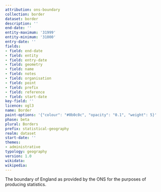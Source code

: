 ```yaml
---
attribution: ons-boundary
collection: border
dataset: border
description: ''
end-date: ''
entity-maximum: '31999'
entity-minimum: '31000'
entry-date: ''
fields:
- field: end-date
- field: entity
- field: entry-date
- field: geometry
- field: name
- field: notes
- field: organisation
- field: point
- field: prefix
- field: reference
- field: start-date
key-field: ''
licence: ogl3
name: Border
paint-options: '{"colour": "#0b0c0c", "opacity": "0.1", "weight": 5}'
phase: beta
plural: Borders
prefix: statistical-geography
realm: dataset
start-date: ''
themes:
- administrative
typology: geography
version: 1.0
wikidata: 
wikipedia:
---
```


The boundary of England as provided by the ONS for the purposes of producing statistics.
